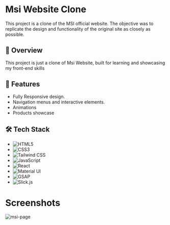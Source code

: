 # Msi Website Clone

This project is a clone of the MSI official website. The objective was to replicate the design and functionality of the original site as closely as possible.

## 🌟 Overview 
This project is just a clone of Msi Website, built for learning and showcasing my front-end skills


## 🚀 Features
- Fully Responsive design.
- Navigation menus and interactive elements.
- Animations
- Products showcase


## 🛠️ Tech Stack

- ![HTML5](https://img.shields.io/badge/HTML5-E34F26?style=for-the-badge&logo=html5&logoColor=white)
- ![CSS3](https://img.shields.io/badge/CSS3-1572B6?style=for-the-badge&logo=css3&logoColor=white)
- ![Tailwind CSS](https://img.shields.io/badge/TailwindCSS-38B2AC?style=for-the-badge&logo=tailwind-css&logoColor=white)
- ![JavaScript](https://img.shields.io/badge/JavaScript-F7DF1E?style=for-the-badge&logo=javascript&logoColor=black)
- ![React](https://img.shields.io/badge/React-61DAFB?style=for-the-badge&logo=react&logoColor=black)
- ![Material UI](https://img.shields.io/badge/Material--UI-0081CB?style=for-the-badge&logo=mui&logoColor=white)
- ![GSAP](https://img.shields.io/badge/GSAP-88CE02?style=for-the-badge&logo=greensock&logoColor=white)
- ![Slick.js](https://img.shields.io/badge/Slick.js-FF4500?style=for-the-badge&logo=javascript&logoColor=white)


# Screenshots
![msi-page](https://github.com/user-attachments/assets/357d5cbc-ef3d-40db-b114-bf63a25cbadb)
